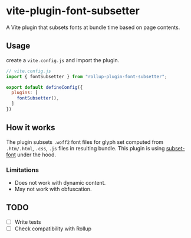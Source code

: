 # vite-plugin-font-subsetter

A Vite plugin that subsets fonts at bundle time based on page contents.

## Usage

create a `vite.config.js` and import the plugin.

```js
// vite.config.js
import { fontSubsetter } from "rollup-plugin-font-subsetter";

export default defineConfig({
  plugins: [
    fontSubsetter(),
  ]
})
```

## How it works

The plugin subsets `.woff2` font files for glyph set computed from `.htm/.html`, `.css`, `.js` files in resulting bundle. This plugin is using [subset-font](https://github.com/papandreou/subset-font) under the hood.

### Limitations

* Does not work with dynamic content.
* May not work with obfuscation.

## TODO

- [ ] Write tests
- [ ] Check compatibility with Rollup
